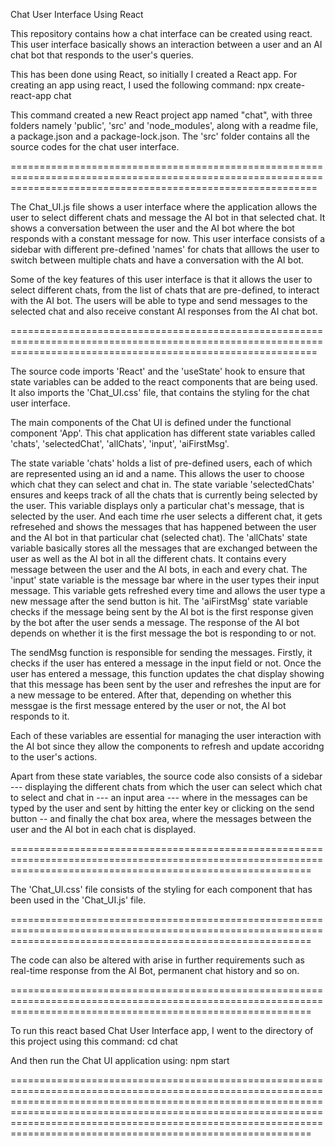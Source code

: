 Chat User Interface Using React

This repository contains how a chat interface can be created using react. This user interface basically shows an interaction between a user and an AI chat bot that responds to the user's queries.

This has been done using React, so initially I created a React app. For creating an app using react, I used the following command:
npx create-react-app chat

This command created a new React project app named "chat", with three folders namely 'public', 'src' and 'node_modules', along with a readme file, a package.json and a package-lock.json. The 'src' folder contains all the source codes for the chat user interface.

=================================================================================================================================================================

The Chat_UI.js file shows a user interface where the application allows the user to select different chats and message the AI bot in that selected chat. It shows a conversation between the user and the AI bot where the bot responds with a constant message for now. This user interface consists of a sidebar with different pre-defined 'names' for chats that alllows the user to switch between multiple chats and have a conversation with the AI bot.

Some of the key features of this user interface is that it allows the user to select different chats, from the list of chats that are pre-defined, to interact with the AI bot. The users will be able to type and send messages to the selected chat and also receive constant AI responses from the AI chat bot.

=================================================================================================================================================================

The source code imports 'React' and the 'useState' hook to ensure that state variables can be added to the react components that are being used. It also imports the 'Chat_UI.css' file, that contains the styling for the chat user interface.

The main components of the Chat UI is defined under the functional component 'App'. This chat application has different state variables called 'chats', 'selectedChat', 'allChats', 'input', 'aiFirstMsg'.

The state variable 'chats' holds a list of pre-defined users, each of which are represented using an id and a name. This allows the user to choose which chat they can select and chat in.
The state variable 'selectedChats' ensures and keeps track of all the chats that is currently being selected by the user. This variable displays only a particular chat's message, that is selected by the user. And each time rhe user selects a different chat, it gets refresehed and shows the messages that has happened between the user and the AI bot in that particular chat (selected chat).
The 'allChats' state variable basically stores all the messages that are exchanged between the user as well as the AI bot in all the different chats. It contains every message between the user and the AI bots, in each and every chat.
The 'input' state variable is the message bar where in the user types their input message. This variable gets refreshed every time and allows the user type a new message after the send button is hit.
The 'aiFirstMsg' state variable checks if the message being sent by the AI bot is the first response given by the bot after the user sends a message. The response of the AI bot depends on whether it is the first message the bot is responding to or not.


The sendMsg function is responsible for sending the messages. Firstly, it checks if the user has entered a message in the input field or not. Once the user has entered a message, this function updates the chat display showing that this message has been sent by the user and refreshes the input are for a new message to be entered. After that, depending on whether this messgae is the first message entered by the user or not, the AI bot responds to it.

 Each of these variables are essential for managing the user interaction with the AI bot since they allow the components to refresh and update accoridng to the user's actions.

 Apart from these state variables, the source code also consists of a sidebar --- displaying the different chats from which the user can select which chat to select and chat in --- an input area --- where in the messages can be typed by the user and sent by hitting the enter key or clicking on the send button -- and finally the chat box area, where the messages between the user and the AI bot in each chat is displayed.

 ================================================================================================================================================================

 The 'Chat_UI.css' file consists of the styling for each component that has been used in the 'Chat_UI.js' file.

 ================================================================================================================================================================

 The code can also be altered with arise in further requirements such as real-time response from the AI Bot, permanent chat history and so on.

 ================================================================================================================================================================

 To run this react based Chat User Interface app, I went to the directory of this project using this command:
 cd chat

 And then run the Chat UI application using:
 npm start

==================================================================================================================================================================================================================================================================================================================================